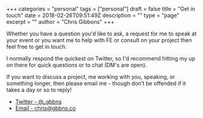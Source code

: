 +++
categories = "personal"
tags = ["personal"]
draft = false
title = "Get in touch"
date = 2018-02-26T09:51:49Z
description = ""
type = "page"
excerpt = ""
author = "Chris Gibbons"
+++

Whether you have a question you'd like to ask, a request for me to speak at your event or you want me to help with FE or consult on your project then feel free to get in touch.

I normally respond the quickest on Twitter, so I'd recommend hitting my up on there for quick questions or to chat (DM's are open).

If you want to discuss a project, me working with you, speaking, or something longer, then please email me - though don’t be offended if it takes a day or so to reply!

* [Twitter -  @_gbbns](https://www.twitter.com/_gbbns)
* [Email - chris@gbbns.co](mailto:chris@gbbns.co)
